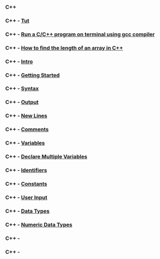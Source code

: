 ### C++

### C++ - [Tut](https://www.w3schools.com/cpp/default.asp)

### C++ - [Run a C/C++ program on terminal using gcc compiler](https://rupinderjeetkaur.wordpress.com/2014/06/20/run-a-cc-program-on-terminal-using-gcc-compiler/)

### C++ - [How to find the length of an ​array in C++](https://www.educative.io/edpresso/how-to-find-the-length-of-an-array-in-cpp)

### C++ - [Intro](https://www.w3schools.com/cpp/cpp_intro.asp)

### C++ - [Getting Started](https://www.w3schools.com/cpp/cpp_getstarted.asp)

### C++ - [Syntax](https://www.w3schools.com/cpp/cpp_syntax.asp)

### C++ - [Output](https://www.w3schools.com/cpp/cpp_output.asp)

### C++ - [New Lines](https://www.w3schools.com/cpp/cpp_new_lines.asp)

### C++ - [Comments](https://www.w3schools.com/cpp/cpp_comments.asp)

### C++ - [Variables](https://www.w3schools.com/cpp/cpp_variables.asp)

### C++ - [Declare Multiple Variables](https://www.w3schools.com/cpp/cpp_variables_multiple.asp)

### C++ - [Identifiers](https://www.w3schools.com/cpp/cpp_variables_identifiers.asp)

### C++ - [Constants](https://www.w3schools.com/cpp/cpp_variables_constants.asp)

### C++ - [User Input](https://www.w3schools.com/cpp/cpp_user_input.asp)

### C++ - [Data Types](https://www.w3schools.com/cpp/cpp_data_types.asp)

### C++ - [Numeric Data Types](https://www.w3schools.com/cpp/cpp_data_types_numeric.asp)

### C++ - []()

### C++ - []()

